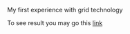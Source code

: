 My first experience with grid technology

To see result you may go this <a href="https://hakaslepehen.github.io/grid-lesson/index.html">link</a>

